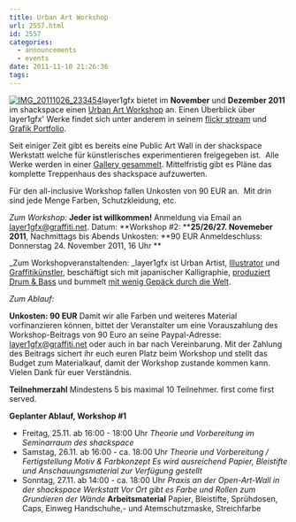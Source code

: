 ```yaml
---
title: Urban Art Workshop
url: 2557.html
id: 2557
categories:
  - announcements
  - events
date: 2011-11-10 21:26:36
tags:
---
```


[![](https://blog.shackspace.de/wp-content/uploads/2011/11/IMG_20111026_233454-e1320956680906-150x150.jpg "IMG_20111026_233454")](https://blog.shackspace.de/wp-content/uploads/2011/11/IMG_20111026_233454.jpg)layer1gfx bietet im **November** und **Dezember 2011** im shackspace einen [Urban Art Workshop](https://blog.shackspace.de/wiki/doku.php?id=project:urban_art) an.
Einen Überblick über layer1gfx' Werke findet sich unter anderem in seinem [flickr stream](https://secure.flickr.com/photos/layer1gfx/) und [Grafik Portfolio](http://layer1gfx.carbonmade.com/).

Seit einiger Zeit gibt es bereits eine Public Art Wall in der shackspace Werkstatt welche für künstlerisches experimentieren freigegeben ist.  Alle Werke werden in einer [Gallery gesammelt](https://blog.shackspace.de/gallery/index.php/Projekte/Public-Art-Wall).
Mittelfristig gibt es Pläne das komplette Treppenhaus des shackspace aufzuwerten.

Für den all-inclusive Workshop fallen Unkosten von 90 EUR an.  Mit drin sind jede Menge Farben, Schutzkleidung, etc.

_Zum Workshop:_
**Jeder ist willkommen!** Anmeldung via [](../wiki/doku.php?id=project:urban_art)Email an [layer1gfx@graffiti.net](mailto:layer1gfx@graffiti.net "layer1gfx@graffiti.net").
Datum: **Workshop #2: ****25/26/27\. Novemeber 2011**, Nachmittags bis Abends
Unkosten: **90 EUR
Anmeldeschluss: Donnerstag 24\. November 2011, 16 Uhr
**

_Zum Workshopveranstaltenden:
_layer1gfx ist Urban Artist, [Illustrator](http://layer1gfx.carbonmade.com/) und [Graffitikünstler](http://www.flickr.com/photos/layer1gfx/), beschäftigt sich mit japanischer Kalligraphie, [produziert Drum &amp; Bass](http://soundcloud.com/djsaiba) und bummelt [mit wenig Gepäck durch die Welt](http://twitter.com/t3chn0m4d).

_Zum Ablauf:_

**Unkosten: 90 EUR**
Damit wir alle Farben und weiteres Material vorfinanzieren können, bittet der Veranstalter um eine Vorauszahlung des Workshop-Beitrags von 90 Euro an seine Paypal-Adresse: layer1gfx@graffiti.net oder auch in bar nach Vereinbarung.
Mit der Zahlung des Beitrags sichert ihr euch euren Platz beim Workshop und stellt das Budget zum Materialkauf, damit der Workshop zustande kommen kann. Vielen Dank für euer Verständnis.

**Teilnehmerzahl**
Mindestens 5 bis maximal 10 Teilnehmer. first come first served.

**Geplanter Ablauf, Workshop #1**

*   Freitag, 25.11\. ab 16:00 - 18:00 Uhr
_Theorie und Vorbereitung im Seminarraum des shackspace_
*   Samstag, 26.11\. ab 16:00 - ca. 18:00 Uhr
_Theorie und Vorbereitung / Fertigstellung Motiv &amp; Farbkonzept
Es wird ausreichend Papier, Bleistifte und Anschauungsmaterial zur Verfügung gestellt_
*   Sonntag, 27.11\. ab 14:00 - ca. 18:00 Uhr
_Praxis an der Open-Art-Wall in der shackspace Werkstatt
Vor Ort gibt es Farbe und Rollen zum Grundieren der Wände_
**Arbeitsmaterial**
Papier, Bleistifte, Sprühdosen, Caps, Einweg Handschuhe,- und Atemschutzmaske, Streichfarbe
<div id="_mcePaste" style="position: absolute; left: -10000px; top: 0px; width: 1px; height: 1px; overflow: hidden;">http:/www.flickr.com/photos/layer1gfx/</div>